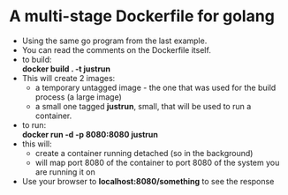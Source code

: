 # A multi-stage Dockerfile for golang

- Using the same go program from the last example.
- You can read the comments on the Dockerfile itself.
- to build:  
**docker build . -t justrun**
- This will create 2 images:  
  - a temporary untagged image - the one that was used for the build process (a large image)
  - a small one tagged **justrun**, small, that will be used to run a container.
- to run:  
**docker run -d -p 8080:8080 justrun**
- this will:  
  - create a container running detached (so in the background)
  - will map port 8080 of the container to port 8080 of the system you are running it on
- Use your browser to **localhost:8080/something** to see the response